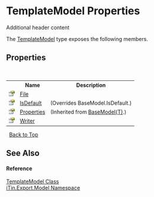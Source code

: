 # TemplateModel Properties
Additional header content 

The <a href="c7dd52fd-80e8-a20b-b78f-9a20cbdfe6e6">TemplateModel</a> type exposes the following members.


## Properties
&nbsp;<table><tr><th></th><th>Name</th><th>Description</th></tr><tr><td>![Public property](media/pubproperty.gif "Public property")</td><td><a href="d2a1cbd1-cbb0-320b-5509-c6a3dafba37d">File</a></td><td /></tr><tr><td>![Public property](media/pubproperty.gif "Public property")</td><td><a href="96532e8b-ae7a-1a43-87d1-c7ef89feaeff">IsDefault</a></td><td> (Overrides BaseModel.IsDefault.)</td></tr><tr><td>![Public property](media/pubproperty.gif "Public property")</td><td><a href="7e88785e-5670-4515-defa-d3f60ae16111">Properties</a></td><td> (Inherited from <a href="6632f561-4175-f1f2-939c-ac8b10159529">BaseModel(T)</a>.)</td></tr><tr><td>![Public property](media/pubproperty.gif "Public property")</td><td><a href="f374e3e0-24a5-e390-a34d-933a56488a00">Writer</a></td><td /></tr></table>&nbsp;
<a href="#templatemodel-properties">Back to Top</a>

## See Also


#### Reference
<a href="c7dd52fd-80e8-a20b-b78f-9a20cbdfe6e6">TemplateModel Class</a><br /><a href="ef57ffcc-e95e-b212-5a46-9aa6f5a3511f">iTin.Export.Model Namespace</a><br />